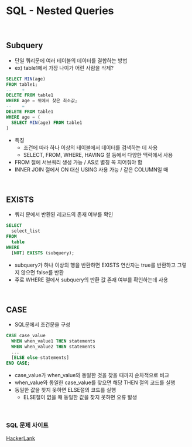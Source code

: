 # SQL - Nested Queries

<br/>

## Subquery
- 단일 쿼리문에 여러 테이블의 데이터를 결합하는 방법
- ex) table1에서 가장 나이가 어린 사람을 삭제?
```sql
SELECT MIN(age)
FROM table1;
--    +
DELETE FROM table1
WHERE age = 위에서 찾은 최소값;
--    =
DELETE FROM table1
WHERE age = (
  SELECT MIN(age) FROM table1
)
```
- 특징
  - 조건에 따라 하나 이상의 테이블에서 데이터를 검색하는 데 사용
  - SELECT, FROM, WHERE, HAVING 절 등에서 다양한 맥락에서 사용
- FROM 절에 서브쿼리 생성 가능 / AS로 별칭 꼭 지어줘야 함
- INNER JOIN 절에서 ON 대신 USING 사용 가능 / 같은 COLUMN일 때

<br/>

## EXISTS
- 쿼리 문에서 반환된 레코드의 존재 여부를 확인
```sql
SELECT
  select_list
FROM
  table
WHERE
  [NOT] EXISTS (subquery);
```
- subquery가 하나 이상의 행을 반환하면 EXISTS 연산자는 true를 반환하고 그렇지 않으면 false를 반환
- 주로 WHERE 절에서 subquery의 반환 값 존재 여부를 확인하는데 사용

<br/>

## CASE
- SQL문에서 조건문을 구성
```sql
CASE case_value
  WHEN when_value1 THEN statements
  WHEN when_value2 THEN statements
  ...
  [ELSE else-statements]
END CASE;
```
- case_value가 when_value와 동일한 것을 찾을 때까지 순차적으로 비교
- when_value와 동일한 case_value를 찾으면 해당 THEN 절의 코드를 실행
- 동일한 값을 찾지 못하면 ELSE절의 코드를 실행
  - ELSE절이 없을 때 동일한 값을 찾지 못하면 오류 발생

<br/>

### SQL 문제 사이트
[HackerLank](https://www.hackerrank.com/)